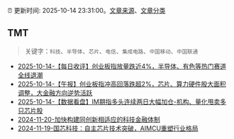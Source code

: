 :alarm_clock: 更新时间: 2025-10-14 23:31:00。[文章来源](/README.md)、[文章分类](/TAGS.md)

## TMT


> 关键字：`科技`、`半导体`、`芯片`、`电信`、`集成电路`、`中国移动`、`中国联通`



- [2025-10-14-【每日收评】创业板指放量跌近4%，半导体、有色等热门赛道全线退潮](https://www.cls.cn/detail/2168991) 
- [2025-10-14-【午报】创业板指冲高回落跌超2%，芯片、算力硬件股大面积调整，大金融方向逆势活跃](https://www.cls.cn/detail/2168624) 
- [2025-10-14-【数据看盘】IM期指多头连续两日大幅加仓-机构、量化甩卖多只芯片股](https://www.cls.cn/detail/2169104) 
- [2024-11-20-加快构建同创新相适应的科技金融体制](https://xueqiu.com/9193403816/313561745) 
- [2024-11-19-国芯科技：自主芯片技术突破，AIMCU重塑行业格局](https://xueqiu.com/8151841495/313402043) 
